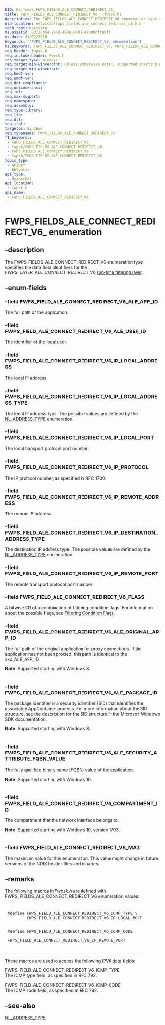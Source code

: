 ```yaml
---
UID: NE:fwpsk.FWPS_FIELDS_ALE_CONNECT_REDIRECT_V6_
title: FWPS_FIELDS_ALE_CONNECT_REDIRECT_V6_ (fwpsk.h)
description: The FWPS_FIELDS_ALE_CONNECT_REDIRECT_V6 enumeration type specifies the data field identifiers for the FWPS_LAYER_ALE_CONNECT_REDIRECT_V6 run-time filtering layer.
old-location: netvista\fwps_fields_ale_connect_redirect_v6.htm
tech.root: netvista
ms.assetid: 8d728b54-7848-468e-9491-47b09dfc69ff
ms.date: 05/02/2018
keywords: ["FWPS_FIELDS_ALE_CONNECT_REDIRECT_V6_ enumeration"]
ms.keywords: FWPS_FIELDS_ALE_CONNECT_REDIRECT_V6, FWPS_FIELDS_ALE_CONNECT_REDIRECT_V6 enumeration [Network Drivers Starting with Windows Vista], FWPS_FIELDS_ALE_CONNECT_REDIRECT_V6_, FWPS_FIELD_ALE_CONNECT_REDIRECT_V6_ALE_APP_ID, FWPS_FIELD_ALE_CONNECT_REDIRECT_V6_ALE_ORIGINAL_APP_ID, FWPS_FIELD_ALE_CONNECT_REDIRECT_V6_ALE_PACKAGE_ID, FWPS_FIELD_ALE_CONNECT_REDIRECT_V6_ALE_USER_ID, FWPS_FIELD_ALE_CONNECT_REDIRECT_V6_FLAGS, FWPS_FIELD_ALE_CONNECT_REDIRECT_V6_IP_DESTINATION_ADDRESS_TYPE, FWPS_FIELD_ALE_CONNECT_REDIRECT_V6_IP_LOCAL_ADDRESS, FWPS_FIELD_ALE_CONNECT_REDIRECT_V6_IP_LOCAL_ADDRESS_TYPE, FWPS_FIELD_ALE_CONNECT_REDIRECT_V6_IP_LOCAL_PORT, FWPS_FIELD_ALE_CONNECT_REDIRECT_V6_IP_PROTOCOL, FWPS_FIELD_ALE_CONNECT_REDIRECT_V6_IP_REMOTE_ADDRESS, FWPS_FIELD_ALE_CONNECT_REDIRECT_V6_IP_REMOTE_PORT, FWPS_FIELD_ALE_CONNECT_REDIRECT_V6_MAX, fwpsk/FWPS_FIELDS_ALE_CONNECT_REDIRECT_V6, fwpsk/FWPS_FIELD_ALE_CONNECT_REDIRECT_V6_ALE_APP_ID, fwpsk/FWPS_FIELD_ALE_CONNECT_REDIRECT_V6_ALE_ORIGINAL_APP_ID, fwpsk/FWPS_FIELD_ALE_CONNECT_REDIRECT_V6_ALE_PACKAGE_ID, fwpsk/FWPS_FIELD_ALE_CONNECT_REDIRECT_V6_ALE_USER_ID, fwpsk/FWPS_FIELD_ALE_CONNECT_REDIRECT_V6_FLAGS, fwpsk/FWPS_FIELD_ALE_CONNECT_REDIRECT_V6_IP_DESTINATION_ADDRESS_TYPE, fwpsk/FWPS_FIELD_ALE_CONNECT_REDIRECT_V6_IP_LOCAL_ADDRESS, fwpsk/FWPS_FIELD_ALE_CONNECT_REDIRECT_V6_IP_LOCAL_ADDRESS_TYPE, fwpsk/FWPS_FIELD_ALE_CONNECT_REDIRECT_V6_IP_LOCAL_PORT, fwpsk/FWPS_FIELD_ALE_CONNECT_REDIRECT_V6_IP_PROTOCOL, fwpsk/FWPS_FIELD_ALE_CONNECT_REDIRECT_V6_IP_REMOTE_ADDRESS, fwpsk/FWPS_FIELD_ALE_CONNECT_REDIRECT_V6_IP_REMOTE_PORT, fwpsk/FWPS_FIELD_ALE_CONNECT_REDIRECT_V6_MAX, netvista.fwps_fields_ale_connect_redirect_v6, wfp_ref_5_const_3_data_fields_af380b4c-b918-42fb-9964-7afb02360e42.xml
req.header: fwpsk.h
req.include-header: Fwpsk.h
req.target-type: Windows
req.target-min-winverclnt: Unless otherwise noted, supported starting with  Windows 7.
req.target-min-winversvr: 
req.kmdf-ver: 
req.umdf-ver: 
req.ddi-compliance: 
req.unicode-ansi: 
req.idl: 
req.max-support: 
req.namespace: 
req.assembly: 
req.type-library: 
req.lib: 
req.dll: 
req.irql: 
targetos: Windows
req.typenames: FWPS_FIELDS_ALE_CONNECT_REDIRECT_V6
f1_keywords:
 - FWPS_FIELDS_ALE_CONNECT_REDIRECT_V6_
 - fwpsk/FWPS_FIELDS_ALE_CONNECT_REDIRECT_V6_
 - FWPS_FIELDS_ALE_CONNECT_REDIRECT_V6
 - fwpsk/FWPS_FIELDS_ALE_CONNECT_REDIRECT_V6
topic_type:
 - APIRef
 - kbSyntax
api_type:
 - HeaderDef
api_location:
 - fwpsk.h
api_name:
 - FWPS_FIELDS_ALE_CONNECT_REDIRECT_V6
---
```


# FWPS_FIELDS_ALE_CONNECT_REDIRECT_V6_ enumeration


## -description

The FWPS_FIELDS_ALE_CONNECT_REDIRECT_V6 enumeration type specifies the data field identifiers for the
  FWPS_LAYER_ALE_CONNECT_REDIRECT_V6 
  <a href="https://docs.microsoft.com/windows/desktop/FWP/management-filtering-layer-identifiers-">run-time filtering layer</a>.

## -enum-fields

### -field FWPS_FIELD_ALE_CONNECT_REDIRECT_V6_ALE_APP_ID

The full path of the application.

### -field FWPS_FIELD_ALE_CONNECT_REDIRECT_V6_ALE_USER_ID

The identifier of the local user.

### -field FWPS_FIELD_ALE_CONNECT_REDIRECT_V6_IP_LOCAL_ADDRESS

The local IP address.

### -field FWPS_FIELD_ALE_CONNECT_REDIRECT_V6_IP_LOCAL_ADDRESS_TYPE

The local IP address type. The possible values are defined by the 
     <a href="https://docs.microsoft.com/windows/desktop/api/nldef/ne-nldef-nl_address_type">NL_ADDRESS_TYPE</a> enumeration.

### -field FWPS_FIELD_ALE_CONNECT_REDIRECT_V6_IP_LOCAL_PORT

The local transport protocol port number.

### -field FWPS_FIELD_ALE_CONNECT_REDIRECT_V6_IP_PROTOCOL

The IP protocol number, as specified in RFC 1700.

### -field FWPS_FIELD_ALE_CONNECT_REDIRECT_V6_IP_REMOTE_ADDRESS

The remote IP address.

### -field FWPS_FIELD_ALE_CONNECT_REDIRECT_V6_IP_DESTINATION_ADDRESS_TYPE

The destination IP address type. The possible values are defined by the 
     <a href="https://docs.microsoft.com/windows/desktop/api/nldef/ne-nldef-nl_address_type">NL_ADDRESS_TYPE</a> enumeration.

### -field FWPS_FIELD_ALE_CONNECT_REDIRECT_V6_IP_REMOTE_PORT

The remote transport protocol port number.

### -field FWPS_FIELD_ALE_CONNECT_REDIRECT_V6_FLAGS

A bitwise OR of a combination of filtering condition flags. For information about the possible
     flags, see 
     <a href="https://docs.microsoft.com/windows-hardware/drivers/network/filtering-condition-flags">Filtering Condition Flags</a>.

### -field FWPS_FIELD_ALE_CONNECT_REDIRECT_V6_ALE_ORIGINAL_APP_ID

The full path of the original application for proxy connections. If the application has not been proxied, this path is identical to the xxx_ALE_APP_ID.

<div class="alert"><b>Note</b>  Supported starting with Windows 8.</div>
<div> </div>

### -field FWPS_FIELD_ALE_CONNECT_REDIRECT_V6_ALE_PACKAGE_ID

The package identifier is a security identifier (SID) that identifies the associated AppContainer process. For more information about the SID structure, see the description for the SID structure in the Microsoft Windows SDK documentation.

<div class="alert"><b>Note</b>  Supported starting with Windows 8.</div>
<div> </div>

### -field FWPS_FIELD_ALE_CONNECT_REDIRECT_V6_ALE_SECURITY_ATTRIBUTE_FQBN_VALUE

The fully qualified binary name (FQBN) value of the application.

<div class="alert"><b>Note</b>  Supported starting with Windows 10.</div>
<div> </div>

### -field FWPS_FIELD_ALE_CONNECT_REDIRECT_V6_COMPARTMENT_ID

The compartment that the network interface belongs to.

<div class="alert"><b>Note</b>  Supported starting with Windows 10, version 1703.</div>
<div> </div>

### -field FWPS_FIELD_ALE_CONNECT_REDIRECT_V6_MAX

The maximum value for this enumeration. This value might change in future versions of the NDIS
     header files and binaries.

## -remarks

The following macros in 
    <i>Fwpsk.h</i> are defined with FWPS_FIELDS_ALE_CONNECT_REDIRECT_V6 enumeration
    values:

<div class="code"><span codelanguage=""><table>
<tr>
<th></th>
</tr>
<tr>
<td>
<pre>
#define FWPS_FIELD_ALE_CONNECT_REDIRECT_V6_ICMP_TYPE \
        FWPS_FIELD_ALE_CONNECT_REDIRECT_V6_IP_LOCAL_PORT

#define FWPS_FIELD_ALE_CONNECT_REDIRECT_V6_ICMP_CODE \
        FWPS_FIELD_ALE_CONNECT_REDIRECT_V6_IP_REMOTE_PORT
</pre>
</td>
</tr>
</table></span></div>
These macros are used to access the following IPV6 data fields:

FWPS_FIELD_ALE_CONNECT_REDIRECT_V6_ICMP_TYPE  
The ICMP type field, as specified in RFC 792.

FWPS_FIELD_ALE_CONNECT_REDIRECT_V6_ICMP_CODE  
The ICMP code field, as specified in RFC 792.

## -see-also

<a href="https://docs.microsoft.com/windows/desktop/api/nldef/ne-nldef-nl_address_type">NL_ADDRESS_TYPE</a>

